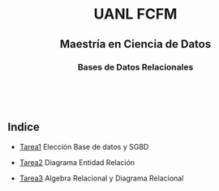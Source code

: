 <div align="center">

# UANL FCFM

## Maestría en Ciencia de Datos

### Bases de Datos Relacionales



</div>

<br>
<br>
<br>

## Indice

* [Tarea1](https://github.com/xDiegoCruz15/MCD-BDR/blob/master/Tarea1/Tarea1.md) Elección Base de datos y SGBD

* [Tarea2](https://github.com/xDiegoCruz15/MCD-BDR/blob/master/Tarea2.md) Diagrama Entidad Relación

* [Tarea3](https://github.com/xDiegoCruz15/MCD-BDR/blob/master/Tarea3/Tarea3.md) Algebra Relacional y Diagrama Relacional


